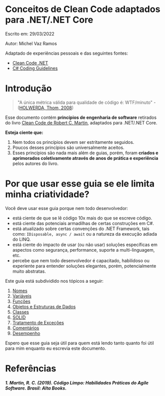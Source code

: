 # Conceitos de Clean Code adaptados para .NET/.NET Core

Escrito em: 29/03/2022

Autor: Michel Vaz Ramos

Adaptado de experiências pessoais e das seguintes fontes:

- [Clean Code .NET](https://github.com/thangchung/clean-code-dotnet#introduction)
- [C# Coding Guidelines](https://csharpcodingguidelines.com/)


# Introdução

> "A única métrica válida para qualidade de código é: WTF/minuto" - ([HOLWERDA, Thom, 2008](https://www.osnews.com/story/19266/wtfsm/))

Esse documento contém **princípios de engenharia de software** retirados do livro [Clean Code de Robert C. Martin](#referências), adaptados para .NET/.NET Core.

**Esteja ciente que:**

1. Nem todos os princípios devem ser estritamente seguidos.
1. Poucos desses princípios são universalmente aceitos.
1. Esses princípios são nada mais além de guias, porém, foram **criados e aprimorados coletivamente através de anos de prática e experiência** pelos autores do livro.

# Por que usar esse guia se ele limita minha criatividade?

Você deve usar esse guia porque nem todo desenvolvedor:

* está ciente de que se lê código 10x mais do que se escreve código.
* está ciente das potenciais armadilhas de certas construções em C#.
* está atualizado sobre certas convenções do .NET Framework, tais como: `IDisposable, async / await` ou a natureza da execução adiada do LINQ.
* está ciente do impacto de usar (ou não usar) soluções específicas em aspectos como segurança, performance, suporte a multi-linguagem, etc.
* percebe que nem todo desenvolvedor é capacitado, habilidoso ou experiente para entender soluções elegantes, porém, potencialmente muito abstratas.

Este guia está subdividido nos tópicos a seguir:

1. [Nomes](nomes.md)
1. [Variáveis](variaveis.md)
1. [Funções](funcoes.md)
1. [Objetos e Estruturas de Dados](objetosEstruturas.md)
1. [Classes](classes.md)
1. [SOLID](solid.md)
1. [Tratamento de Exceções](erros.md)
1. [Comentários](comentarios.md)
1. [Desempenho](desempenho.md)

Espero que esse guia seja útil para quem está lendo tanto quanto foi útil para mim enquanto eu escrevia este documento.

# Referências

##### 1. Martin, R. C. (2019). Código Limpo: Habilidades Práticas do Agile Software. Brasil: Alta Books.